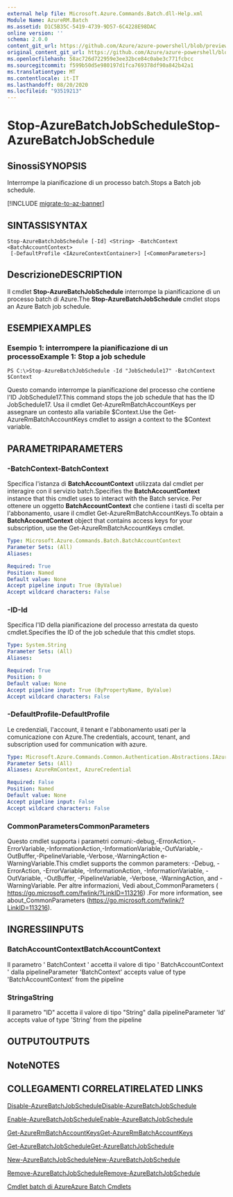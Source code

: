 ```yaml
---
external help file: Microsoft.Azure.Commands.Batch.dll-Help.xml
Module Name: AzureRM.Batch
ms.assetid: D1C5B35C-5419-4739-9D57-6C4228E98DAC
online version: ''
schema: 2.0.0
content_git_url: https://github.com/Azure/azure-powershell/blob/preview/src/ResourceManager/AzureBatch/Commands.Batch/help/Stop-AzureBatchJobSchedule.md
original_content_git_url: https://github.com/Azure/azure-powershell/blob/preview/src/ResourceManager/AzureBatch/Commands.Batch/help/Stop-AzureBatchJobSchedule.md
ms.openlocfilehash: 58ac726d722959e3ee32bce84c0abe3c771fcbcc
ms.sourcegitcommit: f599b50d5e980197d1fca769378df90a842b42a1
ms.translationtype: MT
ms.contentlocale: it-IT
ms.lasthandoff: 08/20/2020
ms.locfileid: "93519213"
---
```

# <span data-ttu-id="99b04-101">Stop-AzureBatchJobSchedule</span><span class="sxs-lookup"><span data-stu-id="99b04-101">Stop-AzureBatchJobSchedule</span></span>

## <span data-ttu-id="99b04-102">Sinossi</span><span class="sxs-lookup"><span data-stu-id="99b04-102">SYNOPSIS</span></span>
<span data-ttu-id="99b04-103">Interrompe la pianificazione di un processo batch.</span><span class="sxs-lookup"><span data-stu-id="99b04-103">Stops a Batch job schedule.</span></span>

[!INCLUDE [migrate-to-az-banner](../../includes/migrate-to-az-banner.md)]

## <span data-ttu-id="99b04-104">SINTASSI</span><span class="sxs-lookup"><span data-stu-id="99b04-104">SYNTAX</span></span>

```
Stop-AzureBatchJobSchedule [-Id] <String> -BatchContext <BatchAccountContext>
 [-DefaultProfile <IAzureContextContainer>] [<CommonParameters>]
```

## <span data-ttu-id="99b04-105">Descrizione</span><span class="sxs-lookup"><span data-stu-id="99b04-105">DESCRIPTION</span></span>
<span data-ttu-id="99b04-106">Il cmdlet **Stop-AzureBatchJobSchedule** interrompe la pianificazione di un processo batch di Azure.</span><span class="sxs-lookup"><span data-stu-id="99b04-106">The **Stop-AzureBatchJobSchedule** cmdlet stops an Azure Batch job schedule.</span></span>

## <span data-ttu-id="99b04-107">ESEMPI</span><span class="sxs-lookup"><span data-stu-id="99b04-107">EXAMPLES</span></span>

### <span data-ttu-id="99b04-108">Esempio 1: interrompere la pianificazione di un processo</span><span class="sxs-lookup"><span data-stu-id="99b04-108">Example 1: Stop a job schedule</span></span>
```
PS C:\>Stop-AzureBatchJobSchedule -Id "JobSchedule17" -BatchContext $Context
```

<span data-ttu-id="99b04-109">Questo comando interrompe la pianificazione del processo che contiene l'ID JobSchedule17.</span><span class="sxs-lookup"><span data-stu-id="99b04-109">This command stops the job schedule that has the ID JobSchedule17.</span></span>
<span data-ttu-id="99b04-110">Usa il cmdlet Get-AzureRmBatchAccountKeys per assegnare un contesto alla variabile $Context.</span><span class="sxs-lookup"><span data-stu-id="99b04-110">Use the Get-AzureRmBatchAccountKeys cmdlet to assign a context to the $Context variable.</span></span>

## <span data-ttu-id="99b04-111">PARAMETRI</span><span class="sxs-lookup"><span data-stu-id="99b04-111">PARAMETERS</span></span>

### <span data-ttu-id="99b04-112">-BatchContext</span><span class="sxs-lookup"><span data-stu-id="99b04-112">-BatchContext</span></span>
<span data-ttu-id="99b04-113">Specifica l'istanza di **BatchAccountContext** utilizzata dal cmdlet per interagire con il servizio batch.</span><span class="sxs-lookup"><span data-stu-id="99b04-113">Specifies the **BatchAccountContext** instance that this cmdlet uses to interact with the Batch service.</span></span>
<span data-ttu-id="99b04-114">Per ottenere un oggetto **BatchAccountContext** che contiene i tasti di scelta per l'abbonamento, usare il cmdlet Get-AzureRmBatchAccountKeys.</span><span class="sxs-lookup"><span data-stu-id="99b04-114">To obtain a **BatchAccountContext** object that contains access keys for your subscription, use the Get-AzureRmBatchAccountKeys cmdlet.</span></span>

```yaml
Type: Microsoft.Azure.Commands.Batch.BatchAccountContext
Parameter Sets: (All)
Aliases: 

Required: True
Position: Named
Default value: None
Accept pipeline input: True (ByValue)
Accept wildcard characters: False
```

### <span data-ttu-id="99b04-115">-ID</span><span class="sxs-lookup"><span data-stu-id="99b04-115">-Id</span></span>
<span data-ttu-id="99b04-116">Specifica l'ID della pianificazione del processo arrestata da questo cmdlet.</span><span class="sxs-lookup"><span data-stu-id="99b04-116">Specifies the ID of the job schedule that this cmdlet stops.</span></span>

```yaml
Type: System.String
Parameter Sets: (All)
Aliases: 

Required: True
Position: 0
Default value: None
Accept pipeline input: True (ByPropertyName, ByValue)
Accept wildcard characters: False
```

### <span data-ttu-id="99b04-117">-DefaultProfile</span><span class="sxs-lookup"><span data-stu-id="99b04-117">-DefaultProfile</span></span>
<span data-ttu-id="99b04-118">Le credenziali, l'account, il tenant e l'abbonamento usati per la comunicazione con Azure.</span><span class="sxs-lookup"><span data-stu-id="99b04-118">The credentials, account, tenant, and subscription used for communication with azure.</span></span>

```yaml
Type: Microsoft.Azure.Commands.Common.Authentication.Abstractions.IAzureContextContainer
Parameter Sets: (All)
Aliases: AzureRmContext, AzureCredential

Required: False
Position: Named
Default value: None
Accept pipeline input: False
Accept wildcard characters: False
```

### <span data-ttu-id="99b04-119">CommonParameters</span><span class="sxs-lookup"><span data-stu-id="99b04-119">CommonParameters</span></span>
<span data-ttu-id="99b04-120">Questo cmdlet supporta i parametri comuni:-debug,-ErrorAction,-ErrorVariable,-InformationAction,-InformationVariable,-OutVariable,-OutBuffer,-PipelineVariable,-Verbose,-WarningAction e-WarningVariable.</span><span class="sxs-lookup"><span data-stu-id="99b04-120">This cmdlet supports the common parameters: -Debug, -ErrorAction, -ErrorVariable, -InformationAction, -InformationVariable, -OutVariable, -OutBuffer, -PipelineVariable, -Verbose, -WarningAction, and -WarningVariable.</span></span> <span data-ttu-id="99b04-121">Per altre informazioni, Vedi about_CommonParameters ( https://go.microsoft.com/fwlink/?LinkID=113216) .</span><span class="sxs-lookup"><span data-stu-id="99b04-121">For more information, see about_CommonParameters (https://go.microsoft.com/fwlink/?LinkID=113216).</span></span>

## <span data-ttu-id="99b04-122">INGRESSI</span><span class="sxs-lookup"><span data-stu-id="99b04-122">INPUTS</span></span>

### <span data-ttu-id="99b04-123">BatchAccountContext</span><span class="sxs-lookup"><span data-stu-id="99b04-123">BatchAccountContext</span></span>
<span data-ttu-id="99b04-124">Il parametro ' BatchContext ' accetta il valore di tipo ' BatchAccountContext ' dalla pipeline</span><span class="sxs-lookup"><span data-stu-id="99b04-124">Parameter 'BatchContext' accepts value of type 'BatchAccountContext' from the pipeline</span></span>

### <span data-ttu-id="99b04-125">Stringa</span><span class="sxs-lookup"><span data-stu-id="99b04-125">String</span></span>
<span data-ttu-id="99b04-126">Il parametro "ID" accetta il valore di tipo "String" dalla pipeline</span><span class="sxs-lookup"><span data-stu-id="99b04-126">Parameter 'Id' accepts value of type 'String' from the pipeline</span></span>

## <span data-ttu-id="99b04-127">OUTPUT</span><span class="sxs-lookup"><span data-stu-id="99b04-127">OUTPUTS</span></span>

## <span data-ttu-id="99b04-128">Note</span><span class="sxs-lookup"><span data-stu-id="99b04-128">NOTES</span></span>

## <span data-ttu-id="99b04-129">COLLEGAMENTI CORRELATI</span><span class="sxs-lookup"><span data-stu-id="99b04-129">RELATED LINKS</span></span>

[<span data-ttu-id="99b04-130">Disable-AzureBatchJobSchedule</span><span class="sxs-lookup"><span data-stu-id="99b04-130">Disable-AzureBatchJobSchedule</span></span>](./Disable-AzureBatchJobSchedule.md)

[<span data-ttu-id="99b04-131">Enable-AzureBatchJobSchedule</span><span class="sxs-lookup"><span data-stu-id="99b04-131">Enable-AzureBatchJobSchedule</span></span>](./Enable-AzureBatchJobSchedule.md)

[<span data-ttu-id="99b04-132">Get-AzureRmBatchAccountKeys</span><span class="sxs-lookup"><span data-stu-id="99b04-132">Get-AzureRmBatchAccountKeys</span></span>](./Get-AzureRmBatchAccountKeys.md)

[<span data-ttu-id="99b04-133">Get-AzureBatchJobSchedule</span><span class="sxs-lookup"><span data-stu-id="99b04-133">Get-AzureBatchJobSchedule</span></span>](./Get-AzureBatchJobSchedule.md)

[<span data-ttu-id="99b04-134">New-AzureBatchJobSchedule</span><span class="sxs-lookup"><span data-stu-id="99b04-134">New-AzureBatchJobSchedule</span></span>](./New-AzureBatchJobSchedule.md)

[<span data-ttu-id="99b04-135">Remove-AzureBatchJobSchedule</span><span class="sxs-lookup"><span data-stu-id="99b04-135">Remove-AzureBatchJobSchedule</span></span>](./Remove-AzureBatchJobSchedule.md)

[<span data-ttu-id="99b04-136">Cmdlet batch di Azure</span><span class="sxs-lookup"><span data-stu-id="99b04-136">Azure Batch Cmdlets</span></span>](./AzureRM.Batch.md)


